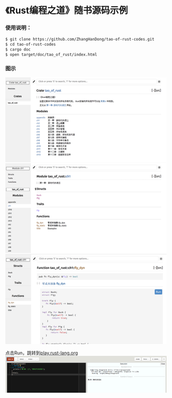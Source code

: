 # 《Rust编程之道》随书源码示例

### 使用说明：

```shell
$ git clone https://github.com/ZhangHanDong/tao-of-rust-codes.git
$ cd tao-of-rust-codes
$ cargo doc
$ open target/doc/tao_of_rust/index.html
```

### 图示

![img1](images/1.png)
![img2](images/2.png)
![img3](images/3.png)

点击Run，跳转到[play.rust-lang.org](https://play.rust-lang.org)
![img4](images/4.png)
